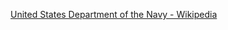 ﻿[United States Department of the Navy - Wikipedia](https://en.wikipedia.org/wiki/United_States_Department_of_the_Navy)